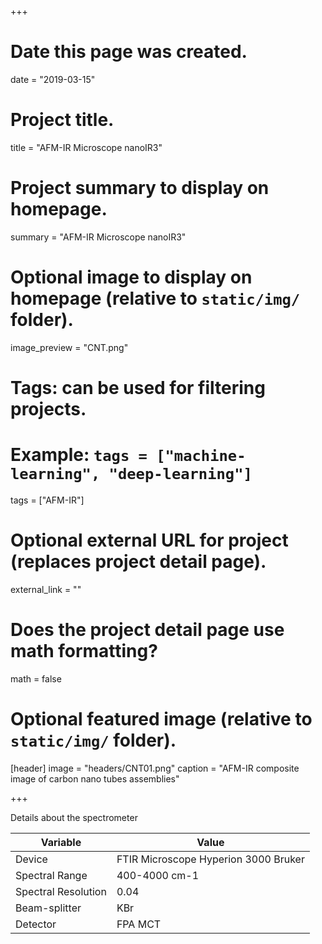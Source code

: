 +++
# Date this page was created.
date = "2019-03-15"

# Project title.
title = "AFM-IR Microscope nanoIR3"

# Project summary to display on homepage.
summary = "AFM-IR Microscope nanoIR3"

# Optional image to display on homepage (relative to `static/img/` folder).
image_preview = "CNT.png"

# Tags: can be used for filtering projects.
# Example: `tags = ["machine-learning", "deep-learning"]`
tags = ["AFM-IR"]

# Optional external URL for project (replaces project detail page).
external_link = ""

# Does the project detail page use math formatting?
math = false

# Optional featured image (relative to `static/img/` folder).
[header]
image = "headers/CNT01.png"
caption = "AFM-IR composite image of carbon nano tubes assemblies"

+++

Details about the spectrometer

|  Variable | Value |
| --- | --- |
|  Device | FTIR Microscope Hyperion 3000 Bruker |
|  Spectral Range | 400-4000 cm-1 |
|  Spectral Resolution | 0.04 |
|  Beam-splitter | KBr |
|  Detector | FPA MCT |
